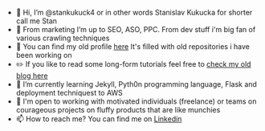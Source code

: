 - 👋 Hi, I’m @stankukuck4 or in other words Stanislav Kukucka for shorter call me Stan
- 👀 From marketing I’m up to SEO, ASO, PPC. From dev stuff i'm big fan of various crawling techniques
- 📄 You can find my old profile [here](https://github.com/stankukucka) It's filled with old repositories i have been working on
- ✏️ If you like to read some long-form tutorials feel free to [check my old blog here](https://dev.to/stankukucka)
- 🌱 I’m currently learning Jekyll, Pyth0n programming language, Flask and deployment techniquest to AWS
- 💞️ I'm open to working with motivated individuals (freelance) or teams on courageous projects on fluffy products that are like munchies
- 📫 How to reach me? You can find me on [Linkedin](https://www.linkedin.com/in/stankukucka/)

<!---
stankukuck4/stankukuck4 is a ✨ special ✨ repository because its `README.md` (this file) appears on your GitHub profile.
You can click the Preview link to take a look at your changes.
--->
